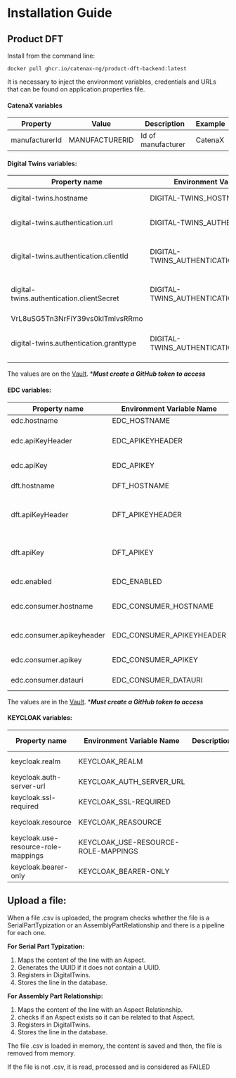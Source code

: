 # Installation Guide
## Product DFT
Install from the command line:

`docker pull ghcr.io/catenax-ng/product-dft-backend:latest`


It is necessary to inject the environment variables, credentials and URLs that can be found on application.properties file.
#### CatenaX variables
| Property       | Value          | Description        | Example |
|----------------|----------------|--------------------|---------|
| manufacturerId | MANUFACTURERID | Id of manufacturer | CatenaX |


#### Digital Twins variables:
| Property name                             | Environment Variable Name                 | Description                                    | Example Value                    |
|-------------------------------------------|-------------------------------------------|------------------------------------------------|----------------------------------|
| digital-twins.hostname                    | DIGITAL-TWINS_HOSTNAME                    | hostname for Digital Twins                     | https://                         |
| digital-twins.authentication.url          | DIGITAL-TWINS_AUTHENTICATION_URL          | authentication url for Digital Twins           | https://                         |
| digital-twins.authentication.clientId     | DIGITAL-TWINS_AUTHENTICATION_CLIENTID     | client ID authentication for Digital Twins     | sa-cl6-cx-4                      |
| digital-twins.authentication.clientSecret | DIGITAL-TWINS_AUTHENTICATION_CLIENTSECRET | client secret authentication for Digital Twins | 
VrL8uSG5Tn3NrFiY39vs0klTmlvsRRmo |
| digital-twins.authentication.granttype    | DIGITAL-TWINS_AUTHENTICATION_GRANTTYPE.   | grantType authentication for Digital Twins     | client_credentials
The values are on the [Vault](https://vault.vault.demo.catena-x.net/).
*<i><b>Must create a GitHub token to access</b></i>
#### EDC variables:
| Property name    | Environment Variable Name | Description                                   | Example Value |
|------------------|---------------------------|-----------------------------------------------|---------------|
| edc.hostname     | EDC_HOSTNAME              | edc hostname                                  | https://      |
| edc.apiKeyHeader | EDC_APIKEYHEADER          | API KEY header for edc                        | X-Api_Key     |
| edc.apiKey       | EDC_APIKEY                | API KEY for edc                               | 123456        |
| dft.hostname     | DFT_HOSTNAME              | hostname for DFT                              | https://      |
| dft.apiKeyHeader | DFT_APIKEYHEADER          | url authentication key for edc asset payload  | Api-Key       |
| dft.apiKey       | DFT_APIKEY                | url authentication code for edc asset payload | someCode      |
| edc.enabled      | EDC_ENABLED               | enable / disable edc                          | true / false  |
| edc.consumer.hostname | EDC_CONSUMER_HOSTNAME | edc consumer hostname                         | https://           
| edc.consumer.apikeyheader | EDC_CONSUMER_APIKEYHEADER | API KEY header for edc               | X-Api_Key 
| edc.consumer.apikey | EDC_CONSUMER_APIKEY | API KEY for edc   										  | 123456
| edc.consumer.datauri | EDC_CONSUMER_DATAURI | consumer data uri  									  | /api/v1/ids/data

The values are in the [Vault](https://vault.vault.demo.catena-x.net/).
*<i><b>Must create a GitHub token to access</b></i> 

#### KEYCLOAK variables:

| Property name    | Environment Variable Name | Description                                   | Example Value |
|------------------|---------------------------|-----------------------------------------------|---------------|
| keycloak.realm    | KEYCLOAK_REALM             |                                 | REALM NAME     |
| keycloak.auth-server-url | KEYCLOAK_AUTH_SERVER_URL          |                        | Server URl    |
| keycloak.ssl-required      | KEYCLOAK_SSL-REQUIRED                |                              | External       |
| keycloak.resource    | KEYCLOAK_REASOURCE             |                              |   Keycloak Username    |
| keycloak.use-resource-role-mappings | KEYCLOAK_USE-RESOURCE-ROLE-MAPPINGS         |  | true       |
| keycloak.bearer-only      | KEYCLOAK_BEARER-ONLY                |  | someCode      | true         |

## Upload a file:
When a file .csv is uploaded, the program checks whether the file is a SerialPartTypization or an AssemblyPartRelationship and there is a pipeline for each one.

<b>For Serial Part Typization:</b>

1. Maps the content of the line with an Aspect.
2. Generates the UUID if it does not contain a UUID.
3. Registers in DigitalTwins.
4. Stores the line in the database.

<b>For Assembly Part Relationship:</b>

1. Maps the content of the line with an Aspect Relationship.
2. checks if an Aspect exists so it can be related to that Aspect.
3. Registers in DigitalTwins.
4. Stores the line in the database.

The file .csv is loaded in memory, the content is saved and then, the file is removed from memory.


If the file is not .csv, it is read, processed and is considered as FAILED



